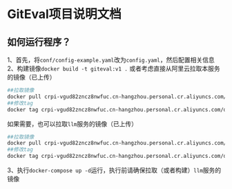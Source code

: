 # GitEval项目说明文档

## 如何运行程序？

1、首先，将`conf/config-example.yaml`改为`config.yaml`，然后配置相关信息
2、构建镜像`docker build -t giteval:v1 .`
或者考虑直接从阿里云拉取本服务的镜像（已上传）

```sh
##拉取镜像
docker pull crpi-vgud82zncz8nwfuc.cn-hangzhou.personal.cr.aliyuncs.com/qianchengsijin4869/giteval:app
##修改tag
docker tag crpi-vgud82zncz8nwfuc.cn-hangzhou.personal.cr.aliyuncs.com/qianchengsijin4869/giteval:app giteval:v1
```

如果需要，也可以拉取`llm`服务的镜像（已上传）

```sh
##拉取镜像
docker pull crpi-vgud82zncz8nwfuc.cn-hangzhou.personal.cr.aliyuncs.com/qianchengsijin4869/giteval:llm
##修改tag
docker tag crpi-vgud82zncz8nwfuc.cn-hangzhou.personal.cr.aliyuncs.com/qianchengsijin4869/giteval:llm llm:v1
```

3、执行`docker-compose up -d`运行，执行前请确保拉取（或者构建）`llm`服务的镜像

